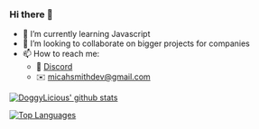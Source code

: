 ### Hi there 👋

- 🌱 I’m currently learning Javascript
- 👯 I’m looking to collaborate on bigger projects for companies
- 📫 How to reach me: 
  - 💬 [Discord](https://discord.gg/HEB4ZWZ)
  - ✉️ [micahsmithdev@gmail.com](mailto:micahsmithdev@gmail.com)

[![DoggyLicious' github stats](https://github-readme-stats.vercel.app/api?username=micahsmith-dev&count_private=true&show_icons=true&theme=radical&hide_rank=false)](https://github.com/anuraghazra/github-readme-stats)

[![Top Languages](https://github-readme-stats.vercel.app/api/top-langs/?username=micahsmith-dev)](https://github.com/anuraghazra/github-readme-stats)
